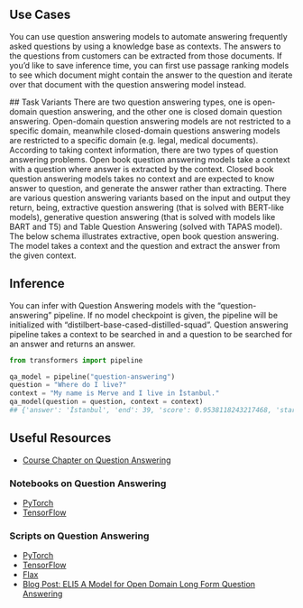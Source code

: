 ## Use Cases

You can use question answering models to automate answering frequently asked questions by using a knowledge base as contexts. The answers to the questions from customers can be extracted from those documents. If you’d like to save inference time, you can first use passage ranking models to see which document might contain the answer to the question and iterate over that document with the question answering model instead.

## Task Variants
There are two question answering types, one is open-domain question answering, and the other one is closed domain question answering. Open-domain question answering models are not restricted to a specific domain, meanwhile closed-domain questions answering models are restricted to a specific domain (e.g. legal, medical documents). According to taking context information, there are two types of question answering problems. Open book question answering models take a context with a question where answer is extracted by the context. Closed book question answering models takes no context and are expected to know answer to question, and generate the answer rather than extracting. There are various question answering variants based on the input and output they return, being, extractive question answering (that is solved with BERT-like models), generative question answering (that is solved with models like BART and T5) and Table Question Answering (solved with TAPAS model).
The below schema illustrates extractive, open book question answering. The model takes a context and the question and extract the answer from the given context.

## Inference

You can infer with Question Answering models with the “question-answering” pipeline. If no model checkpoint is given, the pipeline will be initialized with “distilbert-base-cased-distilled-squad”. Question answering pipeline takes a context to be searched in and a question to be searched for an answer and returns an answer.
```python
from transformers import pipeline

qa_model = pipeline("question-answering")
question = "Where do I live?"
context = "My name is Merve and I live in İstanbul."
qa_model(question = question, context = context)
## {'answer': 'İstanbul', 'end': 39, 'score': 0.9538118243217468, 'start': 31}
```


## Useful Resources
- [Course Chapter on Question Answering](https://huggingface.co/course/chapter7/7?fw=pt)
### Notebooks on Question Answering
- [PyTorch](https://github.com/huggingface/notebooks/blob/master/examples/question_answering.ipynb)
- [TensorFlow](https://github.com/huggingface/notebooks/blob/master/examples/token_classification-tf.ipynb)
### Scripts on Question Answering
- [PyTorch](https://github.com/huggingface/transformers/tree/master/examples/pytorch/question-answering)
- [TensorFlow](https://github.com/huggingface/transformers/tree/master/examples/tensorflow/question-answering)
- [Flax](https://github.com/huggingface/transformers/tree/master/examples/flax/question-answering)
- [Blog Post: ELI5 A Model for Open Domain Long Form Question Answering](https://yjernite.github.io/lfqa.html)